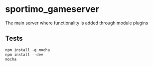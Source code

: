 # sportimo_gameserver
The main server where functionality is added through module plugins


## Tests
```js
npm install -g mocha
npm install --dev
mocha
```
